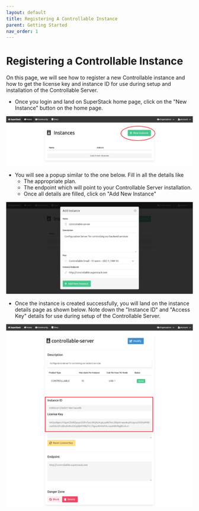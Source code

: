 ```yaml
---
layout: default
title: Registering A Controllable Instance
parent: Getting Started
nav_order: 1
---
```


# Registering a Controllable Instance

On this page, we will see how to register a new Controllable instance and how to get the license key and instance ID for use during setup and installation of the Controllable Server.

- Once you login and land on SuperStack home page, click on the "New Instance" button on the home page.

![Add Instance Button](/assets/images/superstack-add-instance-button.png)

- You will see a popup similar to the one below. Fill in all the details like
  - The appropriate plan.
  - The endpoint which will point to your Controllable Server installation.
  - Once all details are filled, click on "Add New Instance"

![New Instance PopUp](/assets/images/superstack-add-instance-popup.png)

- Once the instance is created successfully, you will land on the instance details page as shown below. Note down the "Instance ID" and "Access Key" details for use during setup of the Controllable Server.

![Instance Details](/assets/images/superstack-instance-details.png)
